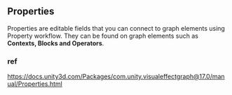 ## Properties

Properties are editable fields that you can connect to graph elements using Property workflow. 
They can be found on graph elements such as **Contexts, Blocks and Operators**.





### ref 
https://docs.unity3d.com/Packages/com.unity.visualeffectgraph@17.0/manual/Properties.html


